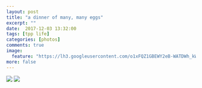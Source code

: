 ```yaml
---
layout: post
title: "a dinner of many, many eggs"
excerpt: ""
date:  2017-12-03 13:32:00
tags: [tpp life]
categories: [photos]
comments: true
image:
  feature: "https://lh3.googleusercontent.com/o1xFQZ1GBEWY2eB-WATDWh_kWZXavkfF0eVoP4VNJiNhH1XNLc55biASTHj-zBvSK4cPTwOImHLA3n23X0sssMkDOmy6BerLbEfqlAcUSyOX3e6rQczOR8QT0hTYQFPMzUH4wJu-vBPihaPbSFQXfHG0STStn0XspGIJkqIAUbLxuCb-e1A5Y68k2o6IOILKmzE_kavQunwb-INf6P10kDYv8VBJmDTarf0Xw6qJt7qXNbvC-40XDgd4fEsUWoEGtmqg7d6uiYVU4U16jQMzHhNWX0B51ZUmstVDJI3DmVuWSeh-RPxAK3RKu_dwtqyGrZRhl7P13ZOGCTXQ-aqx0w9Us2lKQIf_23m26yBGSc-S1Yvg4uxJ_IV7rv9JanGg7rPrSlWLt9K23SkLKd4C3PnxaVdksX26-RO0LhNWQ_r4HMWEPuWgB-orneYKRZg4pi0-SWMYQw5zenHqyfRZLtUeh6c-_zFnyWiDIDAwp-F37GwabiTdDsk_W2wdXq0rqtHo9fWLhntQkrQp0Y1vNJVQeRtllp20aPK9yw1PVmj4Fr9HpGiytNZD_Z8_cnOpqQDoDNzWVMR96-3EwOTuTrHfv5Mh6JlUorVh4xs3CKnAaQczHNrB8YQ22BALhGHptivqS3zt5U6G8Yh7kIU31jQwJVebCYMhnw=w1410-h942-no"
more: false
---
```


<img src="https://lh3.googleusercontent.com/OtRl-KvE1kc2nBG9rCtyVb8XVqJCyu1Q7j4QKT0wfpnCCKLgBxzhioXgGfje3tK-qUHTMwFsqeieNEnuRq-kT1YuwRUE39TNwp3Sgovc9EJuEyJRB45xre-mcWU6ZgBdI9jsPrPugj8ZHsqDjccxiIv1rp-ElU6vyQxwZ3RfbqhpaJ_REMNOS4oe31rsoYEL0KP6Y_Vk6uQANOYgRqthY8OaN1hO_syBZdAAHYPsd1HBhIMJC1WCPpzBpczkE7AwGacUtX6mwjbEovNHICGc1UnsrSU6Ofg8SiF4DkrX2S-TgrRHdRsKQVdsyxjvKvGu7xTGYiqNa9l--VnLmPNQi3dsoN6ivbG9q1AKFHoCVMgzisQTzhzUwereDnXlMWLMviY3EMhfZAk7WuPSKsffRXkUDt57P6L7ygczINnYmzouf9hIBIyjs6A96Bg2SB6rLDzOJM1vRIv3z8mbQXk4e0EfQuLs_q2q7PunSr-XyYmehNpBeQhYV4lW4lrDsIc6V7Pb3x0y4D8kIE06_C8l7T8hkB1fImGcVGRaTZidtVGRWY4PZJwq0SaotqW11ZrxilA_Q8c-XeMdP3XeArJb_KvYPuUDtnCB0XQxTs3wgckS1zV6S8-pUWfKFRzhCjru5mJBQPdYXEXkljgxQ6Knj8wDevwOpP9mBg=w1410-h942-no">

<img src="https://lh3.googleusercontent.com/xBPnKNmDi_SSWhh7U2g8eigdyYMsLLknzlSNOSktq63_QrgiXtLQ60xJXzkEcnbHey-nzs8PLrnyUVzBtKOvizomqXWq0qfd6Abj4a9wG48UK77wwxZtvNX1pv3kNAUFVB0kN-8y8R0liasBELe5WKqG1e3w7QkiEhjEbmG7NQC-ERm_ecQjrgxT91lg1p-qXHBqLd8VifegnqDHhbgrG0s8xQ2CMpT4FtQbXyHYYlcC1pw4HCCZESRZeuIeG818fezVNpDBLv6o8R_K3Pf6bneb9sgzLzq3x4hVRX2u7A10iYOs7LewlqaabxfnB00RVFNAgHzKWO7jYE4SBNjy6BiVhuBMsP-mZnxMt17CBCx5PgCOn-muzU0jWGjsKHo2kf-OsVgdctgXdulaZzreRxgxzbnKWqQ-Q2dOfJJJ8pu8k6xcQi3La0XipI_vcqog8eeJrXfmybSSMh6s6gz36JXeCY9VH1ojx5BlEapRYfFVIlo_XF0OGoGHVtjutt1Khi_oNfLg_-a5j0cJYhFp-y-CbjR1iTFlUr4bUseX8oeCOAEfWp6zxporTktLysQBbZnLR_jV4gKsUnF2q2abV3CURpvy--qg7ZOY8pzwIWlmpcOt7w4-6DXm4C2USPJQr--2UMq7awb-OZMythvKASgWXHzMJ-T0AA=w1410-h942-no">



